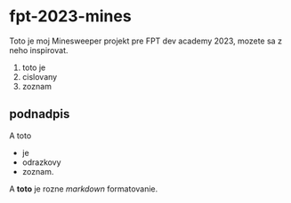 # fpt-2023-mines

Toto je moj Minesweeper projekt pre 
FPT dev academy 2023, 
mozete sa z neho inspirovat.

1. toto je
2. cislovany
3. zoznam

## podnadpis

A toto
* je
* odrazkovy
* zoznam.

A **toto** je rozne *markdown* formatovanie.
